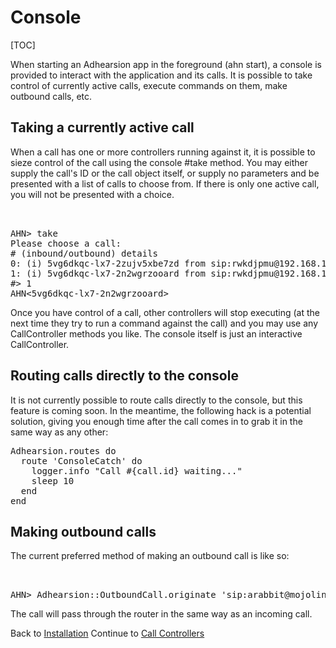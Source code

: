 # Console

[TOC]

When starting an Adhearsion app in the foreground (ahn start), a console is provided to interact with the application and its calls. It is possible to take control of currently active calls, execute commands on them, make outbound calls, etc.

## Taking a currently active call

When a call has one or more controllers running against it, it is possible to sieze control of the call using the console #take method. You may either supply the call's ID or the call object itself, or supply no parameters and be presented with a list of calls to choose from. If there is only one active call, you will not be presented with a choice.

<pre class='terminal'>
  <br/>
AHN> take
Please choose a call:
# (inbound/outbound) details
0: (i) 5vg6dkqc-lx7-2zujv5xbe7zd from sip:rwkdjpmu@192.168.1.74 to sip:usera@127.0.0.1
1: (i) 5vg6dkqc-lx7-2n2wgrzooard from sip:rwkdjpmu@192.168.1.74 to sip:usera@127.0.0.1
#> 1
AHN<5vg6dkqc-lx7-2n2wgrzooard>
</pre>

Once you have control of a call, other controllers will stop executing (at the next time they try to run a command against the call) and you may use any CallController methods you like. The console itself is just an interactive CallController.

## Routing calls directly to the console

It is not currently possible to route calls directly to the console, but this feature is coming soon. In the meantime, the following hack is a potential solution, giving you enough time after the call comes in to grab it in the same way as any other:

<pre class="brush: ruby;">
Adhearsion.routes do
  route 'ConsoleCatch' do
    logger.info "Call #{call.id} waiting..."
    sleep 10
  end
end
</pre>

## Making outbound calls

The current preferred method of making an outbound call is like so:

<pre class='terminal'>
  <br/>
AHN> Adhearsion::OutboundCall.originate 'sip:arabbit@mojolingo.com', :from => 'sip:foo@bar.com'
</pre>

The call will pass through the router in the same way as an incoming call.

<div class='docs-progress-nav'>
  <span class='back'>
    Back to <a href="/docs/getting-started/installation">Installation</a>
  </span>
  <span class='forward'>
    Continue to <a href="/docs/call-controllers">Call Controllers</a>
  </span>
</div>
